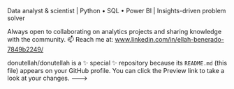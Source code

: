 Data analyst & scientist | Python • SQL • Power BI | Insights-driven problem solver

 Always open to collaborating on analytics projects and sharing knowledge with the community.
📫 Reach me at: www.linkedin.com/in/ellah-benerado-7849b2249/

donutellah/donutellah is a ✨ special ✨ repository because its `README.md` (this file) appears on your GitHub profile.
You can click the Preview link to take a look at your changes.
--->
